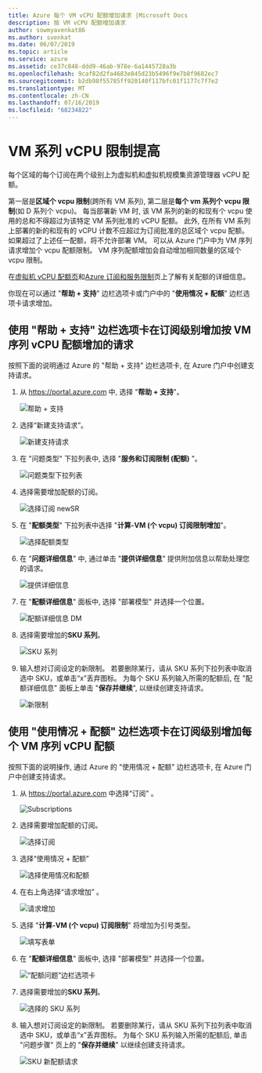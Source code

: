 ```yaml
---
title: Azure 每个 VM vCPU 配额增加请求 |Microsoft Docs
description: 按 VM vCPU 配额增加请求
author: sowmyavenkat86
ms.author: svenkat
ms.date: 06/07/2019
ms.topic: article
ms.service: azure
ms.assetid: ce37c848-ddd9-46ab-978e-6a1445728a3b
ms.openlocfilehash: 9caf82d2fa4683e845d23b5496f9e7b8f9682ec7
ms.sourcegitcommit: b2db98f55785ff920140f117bfc01f1177c7f7e2
ms.translationtype: MT
ms.contentlocale: zh-CN
ms.lasthandoff: 07/16/2019
ms.locfileid: "68234822"
---
```

# <a name="vm-series-vcpu-limit-increase"></a>VM 系列 vCPU 限制提高

每个区域的每个订阅在两个级别上为虚拟机和虚拟机规模集资源管理器 vCPU 配额。 

第一层是**区域个 vcpu 限制**(跨所有 VM 系列), 第二层是**每个 vm 系列个 vcpu 限制**(如 D 系列个 vcpu)。 每当部署新 VM 时, 该 VM 系列的新的和现有个 vcpu 使用的总和不得超过为该特定 VM 系列批准的 vCPU 配额。 此外, 在所有 VM 系列上部署的新的和现有的 vCPU 计数不应超过为订阅批准的总区域个 vcpu 配额。 如果超过了上述任一配额，将不允许部署 VM。
可以从 Azure 门户中为 VM 序列请求增加个 vcpu 配额限制。 VM 序列配额增加会自动增加相同数量的区域个 vcpu 限制。 

在[虚拟机 vCPU 配额页](https://docs.microsoft.com/azure/virtual-machines/windows/quotas)和[Azure 订阅和服务限制](https://aka.ms/quotalimits)页上了解有关配额的详细信息。 

你现在可以通过 "**帮助 + 支持**" 边栏选项卡或门户中的 "**使用情况 + 配额**" 边栏选项卡请求增加。 

## <a name="request-per-vm-series-vcpu-quota-increase-at-subscription-level-using-the-help--support-blade"></a>使用 "**帮助 + 支持**" 边栏选项卡在订阅级别增加按 VM 序列 vCPU 配额增加的请求

按照下面的说明通过 Azure 的 "帮助 + 支持" 边栏选项卡, 在 Azure 门户中创建支持请求。 

1. 从 https://portal.azure.com 中, 选择 "**帮助 + 支持**"。

   ![帮助 + 支持](./media/resource-manager-core-quotas-request/helpsupport.png)
 
2.  选择“新建支持请求”。  

     ![新建支持请求](./media/resource-manager-core-quotas-request/newsupportrequest.png)

3. 在 "问题类型" 下拉列表中, 选择 "**服务和订阅限制 (配额)** "。

   ![问题类型下拉列表](./media/resource-manager-core-quotas-request/issuetypedropdown.png)

4. 选择需要增加配额的订阅。

   ![选择订阅 newSR](./media/resource-manager-core-quotas-request/select-subscription-sr.png)
   
5. 在 "**配额类型**" 下拉列表中选择 "**计算-VM (个 vcpu) 订阅限制增加**"。 

   ![选择配额类型](./media/resource-manager-core-quotas-request/select-quota-type.png)

6. 在 "**问题详细信息**" 中, 通过单击 "**提供详细信息**" 提供附加信息以帮助处理您的请求。

   ![提供详细信息](./media/resource-manager-core-quotas-request/provide-details.png)

7. 在 "**配额详细信息**" 面板中, 选择 "部署模型" 并选择一个位置。

   ![配额详细信息 DM](./media/resource-manager-core-quotas-request/quota-details.png)

8. 选择需要增加的**SKU 系列**。 

   ![SKU 系列](./media/resource-manager-core-quotas-request/sku-family.png)

9. 输入想对订阅设定的新限制。 若要删除某行，请从 SKU 系列下拉列表中取消选中 SKU，或单击“x”丢弃图标。 为每个 SKU 系列输入所需的配额后, 在 "配额详细信息" 面板上单击 "**保存并继续**", 以继续创建支持请求。

   ![新限制](./media/resource-manager-core-quotas-request/new-limits.png)


## <a name="request-per-vm-series-vcpu-quota-increase-at-subscription-level-using-usages--quota-blade"></a>使用 "使用情况 **+ 配额**" 边栏选项卡在订阅级别增加每个 VM 序列 vCPU 配额

按照下面的说明操作, 通过 Azure 的 "使用情况 + 配额" 边栏选项卡, 在 Azure 门户中创建支持请求。 

1. 从 https://portal.azure.com 中选择“订阅”  。

   ![Subscriptions](./media/resource-manager-core-quotas-request/subscriptions.png)

2. 选择需要增加配额的订阅。

   ![选择订阅](./media/resource-manager-core-quotas-request/select-subscription.png)

3. 选择“使用情况 + 配额” 

   ![选择使用情况和配额](./media/resource-manager-core-quotas-request/select-usage-quotas.png)

4. 在右上角选择“请求增加”  。

   ![请求增加](./media/resource-manager-core-quotas-request/request-increase.png)

5. 选择 "**计算-VM (个 vcpu) 订阅限制**" 将增加为引号类型。 

   ![填写表单](./media/resource-manager-core-quotas-request/select-quota-type.png)
   
6. 在 "**配额详细信息**" 面板中, 选择 "部署模型" 并选择一个位置。

   ![“配额问题”边栏选项卡](./media/resource-manager-core-quotas-request/quota-details.png)

7. 选择需要增加的**SKU 系列**。

   ![选择的 SKU 系列](./media/resource-manager-core-quotas-request/sku-family.png)

8. 输入想对订阅设定的新限制。 若要删除某行，请从 SKU 系列下拉列表中取消选中 SKU，或单击“x”丢弃图标。 为每个 SKU 系列输入所需的配额后, 单击 "问题步骤" 页上的 "**保存并继续**" 以继续创建支持请求。

   ![SKU 新配额请求](./media/resource-manager-core-quotas-request/new-limits.png)
 
